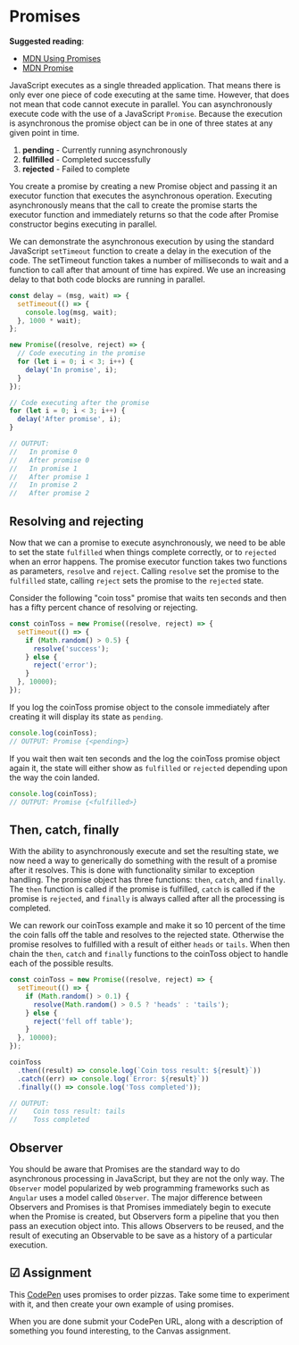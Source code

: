 # Promises

**Suggested reading**:

- [MDN Using Promises](https://developer.mozilla.org/en-US/docs/Web/JavaScript/Guide/Using_promises)
- [MDN Promise](https://developer.mozilla.org/en-US/docs/Web/JavaScript/Reference/Global_Objects/Promise)

JavaScript executes as a single threaded application. That means there is only ever one piece of code executing at the same time. However, that does not mean that code cannot execute in parallel. You can asynchronously execute code with the use of a JavaScript `Promise`. Because the execution is asynchronous the promise object can be in one of three states at any given point in time.

1. **pending** - Currently running asynchronously
1. **fullfilled** - Completed successfully
1. **rejected** - Failed to complete

You create a promise by creating a new Promise object and passing it an executor function that executes the asynchronous operation. Executing asynchronously means that the call to create the promise starts the executor function and immediately returns so that the code after Promise constructor begins executing in parallel.

We can demonstrate the asynchronous execution by using the standard JavaScript `setTimeout` function to create a delay in the execution of the code. The setTimeout function takes a number of milliseconds to wait and a function to call after that amount of time has expired. We use an increasing delay to that both code blocks are running in parallel.

```js
const delay = (msg, wait) => {
  setTimeout(() => {
    console.log(msg, wait);
  }, 1000 * wait);
};

new Promise((resolve, reject) => {
  // Code executing in the promise
  for (let i = 0; i < 3; i++) {
    delay('In promise', i);
  }
});

// Code executing after the promise
for (let i = 0; i < 3; i++) {
  delay('After promise', i);
}

// OUTPUT:
//   In promise 0
//   After promise 0
//   In promise 1
//   After promise 1
//   In promise 2
//   After promise 2
```

## Resolving and rejecting

Now that we can a promise to execute asynchronously, we need to be able to set the state `fulfilled` when things complete correctly, or to `rejected` when an error happens. The promise executor function takes two functions as parameters, `resolve` and `reject`. Calling `resolve` set the promise to the `fulfilled` state, calling `reject` sets the promise to the `rejected` state.

Consider the following "coin toss" promise that waits ten seconds and then has a fifty percent chance of resolving or rejecting.

```js
const coinToss = new Promise((resolve, reject) => {
  setTimeout(() => {
    if (Math.random() > 0.5) {
      resolve('success');
    } else {
      reject('error');
    }
  }, 10000);
});
```

If you log the coinToss promise object to the console immediately after creating it will display its state as `pending`.

```js
console.log(coinToss);
// OUTPUT: Promise {<pending>}
```

If you wait then wait ten seconds and the log the coinToss promise object again it, the state will either show as `fulfilled` or `rejected` depending upon the way the coin landed.

```js
console.log(coinToss);
// OUTPUT: Promise {<fulfilled>}
```

## Then, catch, finally

With the ability to asynchronously execute and set the resulting state, we now need a way to generically do something with the result of a promise after it resolves. This is done with functionality similar to exception handling. The promise object has three functions: `then`, `catch`, and `finally`. The `then` function is called if the promise is fulfilled, `catch` is called if the promise is `rejected`, and `finally` is always called after all the processing is completed.

We can rework our coinToss example and make it so 10 percent of the time the coin falls off the table and resolves to the rejected state. Otherwise the promise resolves to fulfilled with a result of either `heads` or `tails`. When then chain the `then`, `catch` and `finally` functions to the coinToss object to handle each of the possible results.

```js
const coinToss = new Promise((resolve, reject) => {
  setTimeout(() => {
    if (Math.random() > 0.1) {
      resolve(Math.random() > 0.5 ? 'heads' : 'tails');
    } else {
      reject('fell off table');
    }
  }, 10000);
});

coinToss
  .then((result) => console.log(`Coin toss result: ${result}`))
  .catch((err) => console.log(`Error: ${result}`))
  .finally(() => console.log('Toss completed'));

// OUTPUT:
//    Coin toss result: tails
//    Toss completed
```

## Observer

You should be aware that Promises are the standard way to do asynchronous processing in JavaScript, but they are not the only way. The `Observer` model popularized by web programming frameworks such as `Angular` uses a model called `Observer`. The major difference between Observers and Promises is that Promises immediately begin to execute when the Promise is created, but Observers form a pipeline that you then pass an execution object into. This allows Observers to be reused, and the result of executing an Observable to be save as a history of a particular execution.

## ☑ Assignment

This [CodePen](https://codepen.io/leesjensen/pen/RwJJKwj) uses promises to order pizzas. Take some time to experiment with it, and then create your own example of using promises.

When you are done submit your CodePen URL, along with a description of something you found interesting, to the Canvas assignment.
